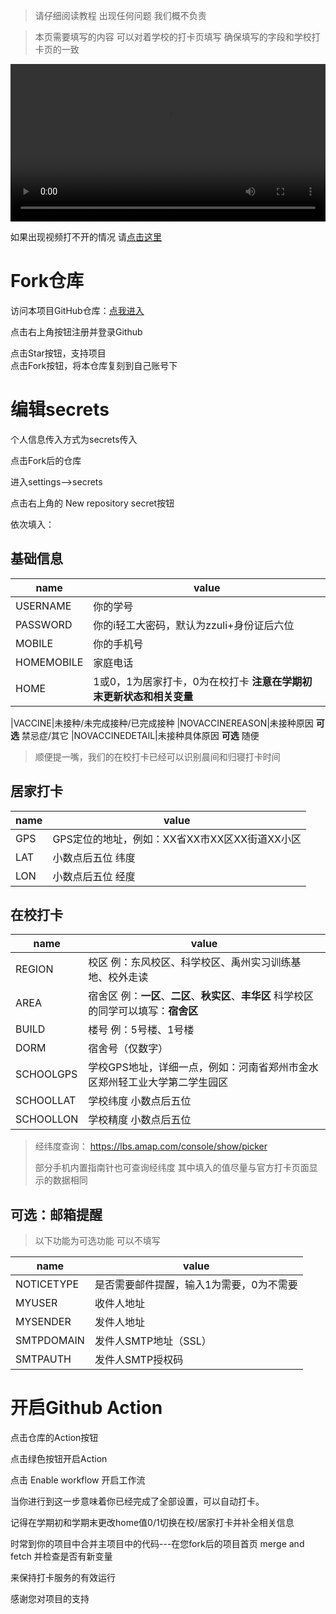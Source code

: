 > 请仔细阅读教程 出现任何问题 我们概不负责

> 本页需要填写的内容 可以对着学校的打卡页填写 确保填写的字段和学校打卡页的一致
<html>
<video style="width:100%" src="http://file3.xwwwb.com/打卡指导.MP4" controls></video>
</html>

如果出现视频打不开的情况 请[点击这里](http://file3.xwwwb.com/打卡指导.MP4)

# Fork仓库

访问本项目GitHub仓库：[点我进入](https://github.com/billionray/ZZULI-healthreport)

点击右上角按钮注册并登录Github

点击Star按钮，支持项目  
点击Fork按钮，将本仓库复刻到自己账号下

# 编辑secrets
个人信息传入方式为secrets传入

点击Fork后的仓库

进入settings-->secrets

点击右上角的 New repository secret按钮

依次填入：
## 基础信息

| name       | value                 |
| ---------- | --------------------- |
|USERNAME |你的学号
|PASSWORD |你的i轻工大密码，默认为zzuli+身份证后六位
|MOBILE |你的手机号
|HOMEMOBILE |家庭电话
|HOME|1或0，1为居家打卡，0为在校打卡 **注意在学期初末更新状态和相关变量**

|VACCINE|未接种/未完成接种/已完成接种
|NOVACCINEREASON|未接种原因 **可选** 禁忌症/其它
|NOVACCINEDETAIL|未接种具体原因 **可选** 随便
> 顺便提一嘴，我们的在校打卡已经可以识别晨间和归寝打卡时间

## 居家打卡

| name       | value                 |
| ---------- | --------------------- |
|GPS |GPS定位的地址，例如：XX省XX市XX区XX街道XX小区|
|LAT |小数点后五位 纬度 |
|LON |小数点后五位 经度 |
## 在校打卡

| name       | value                 |
| ---------- | --------------------- |
|REGION | 校区 例：东风校区、科学校区、禹州实习训练基地、校外走读|
|AREA | 宿舍区 例：**一区**、**二区**、**秋实区**、**丰华区** 科学校区的同学可以填写：**宿舍区** |
|BUILD |楼号 例：5号楼、1号楼 |
|DORM | 宿舍号（仅数字）|
|SCHOOLGPS | 学校GPS地址，详细一点，例如：河南省郑州市金水区郑州轻工业大学第二学生园区|
|SCHOOLLAT| 学校纬度 小数点后五位  |
|SCHOOLLON | 学校精度 小数点后五位  |



> 经纬度查询： https://lbs.amap.com/console/show/picker 
>
> 部分手机内置指南针也可查询经纬度
> 其中填入的值尽量与官方打卡页面显示的数据相同

## 可选：邮箱提醒
> 以下功能为可选功能 可以不填写

| name       | value                 |
| ---------- | --------------------- |
| NOTICETYPE   | 是否需要邮件提醒，输入1为需要，0为不需要|
| MYUSER     | 收件人地址            |
| MYSENDER   | 发件人地址            |
| SMTPDOMAIN | 发件人SMTP地址（SSL） |
| SMTPAUTH   | 发件人SMTP授权码      |


# 开启Github Action
点击仓库的Action按钮

点击绿色按钮开启Action

点击 Enable workflow 开启工作流

当你进行到这一步意味着你已经完成了全部设置，可以自动打卡。

记得在学期初和学期末更改home值0/1切换在校/居家打卡并补全相关信息

时常到你的项目中合并主项目中的代码---在您fork后的项目首页 merge and fetch 并检查是否有新变量

来保持打卡服务的有效运行

感谢您对项目的支持
